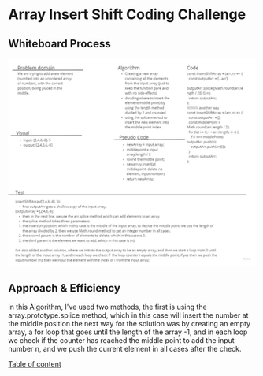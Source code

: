 # Array Insert Shift Coding Challenge

## Whiteboard Process

![whiteboard](../../assets/insert-shift-array.jpg)

## Approach & Efficiency

in this Algorithm, I've used two methods, the first is using the array.prototype.splice method, which in this case will insert the number at the middle position
the next way for the solution was by creating an empty array, a for loop that goes until the length of the array -1, and in each loop we check if the counter has reached the middle point to add the input number n, and we push the current element in all cases after the check.

[Table of content](../../../README.md)
